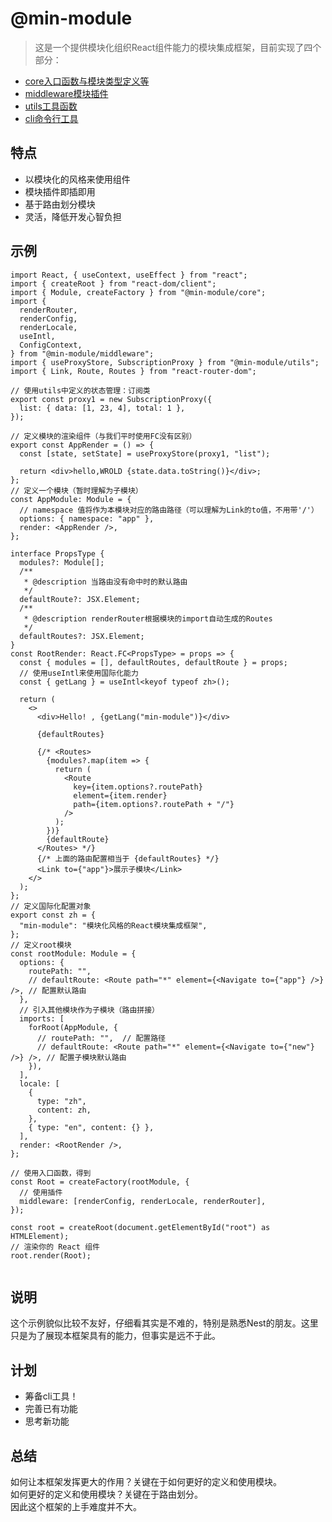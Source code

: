 # @min-module
> 这是一个提供模块化组织React组件能力的模块集成框架，目前实现了四个部分：
- [core入口函数与模块类型定义等](https://www.npmjs.com/package/@min-module/core)
- [middleware模块插件](https://www.npmjs.com/package/@min-module/middleware)
- [utils工具函数](https://www.npmjs.com/package/@min-module/utils)
- [cli命令行工具](https://www.npmjs.com/package/@min-module/cli)

## 特点
- 以模块化的风格来使用组件
- 模块插件即插即用
- 基于路由划分模块
- 灵活，降低开发心智负担

## 示例
```tsx
import React, { useContext, useEffect } from "react";
import { createRoot } from "react-dom/client";
import { Module, createFactory } from "@min-module/core";
import {
  renderRouter,
  renderConfig,
  renderLocale,
  useIntl,
  ConfigContext,
} from "@min-module/middleware";
import { useProxyStore, SubscriptionProxy } from "@min-module/utils";
import { Link, Route, Routes } from "react-router-dom";

// 使用utils中定义的状态管理：订阅类
export const proxy1 = new SubscriptionProxy({
  list: { data: [1, 23, 4], total: 1 },
});

// 定义模块的渲染组件（与我们平时使用FC没有区别）
export const AppRender = () => {
  const [state, setState] = useProxyStore(proxy1, "list");

  return <div>hello,WROLD {state.data.toString()}</div>;
};
// 定义一个模块（暂时理解为子模块）
const AppModule: Module = {
  // namespace 值将作为本模块对应的路由路径（可以理解为Link的to值，不用带'/'）
  options: { namespace: "app" },
  render: <AppRender />,
};

interface PropsType {
  modules?: Module[];
  /**
   * @description 当路由没有命中时的默认路由
   */
  defaultRoute?: JSX.Element;
  /**
   * @description renderRouter根据模块的import自动生成的Routes
   */
  defaultRoutes?: JSX.Element;
}
const RootRender: React.FC<PropsType> = props => {
  const { modules = [], defaultRoutes, defaultRoute } = props;
  // 使用useIntl来使用国际化能力
  const { getLang } = useIntl<keyof typeof zh>();

  return (
    <>
      <div>Hello! , {getLang("min-module")}</div>

      {defaultRoutes}

      {/* <Routes>
        {modules?.map(item => {
          return (
            <Route
              key={item.options?.routePath}
              element={item.render}
              path={item.options?.routePath + "/"}
            />
          );
        })}
        {defaultRoute}
      </Routes> */}
      {/* 上面的路由配置相当于 {defaultRoutes} */}
      <Link to={"app"}>展示子模块</Link>
    </>
  );
};
// 定义国际化配置对象
export const zh = {
  "min-module": "模块化风格的React模块集成框架",
};
// 定义root模块
const rootModule: Module = {
  options: {
    routePath: "",
    // defaultRoute: <Route path="*" element={<Navigate to={"app"} />} />, // 配置默认路由
  },
  // 引入其他模块作为子模块（路由拼接）
  imports: [
    forRoot(AppModule, {
      // routePath: "",  // 配置路径
      // defaultRoute: <Route path="*" element={<Navigate to={"new"} />} />, // 配置子模块默认路由
    }),
  ],
  locale: [
    {
      type: "zh",
      content: zh,
    },
    { type: "en", content: {} },
  ],
  render: <RootRender />,
};

// 使用入口函数，得到
const Root = createFactory(rootModule, {
  // 使用插件
  middleware: [renderConfig, renderLocale, renderRouter],
});

const root = createRoot(document.getElementById("root") as HTMLElement);
// 渲染你的 React 组件
root.render(Root);


```


## 说明
这个示例貌似比较不友好，仔细看其实是不难的，特别是熟悉Nest的朋友。这里只是为了展现本框架具有的能力，但事实是远不于此。

## 计划
- 筹备cli工具！
- 完善已有功能
- 思考新功能

## 总结
如何让本框架发挥更大的作用？关键在于如何更好的定义和使用模块。    
如何更好的定义和使用模块？关键在于路由划分。    
因此这个框架的上手难度并不大。